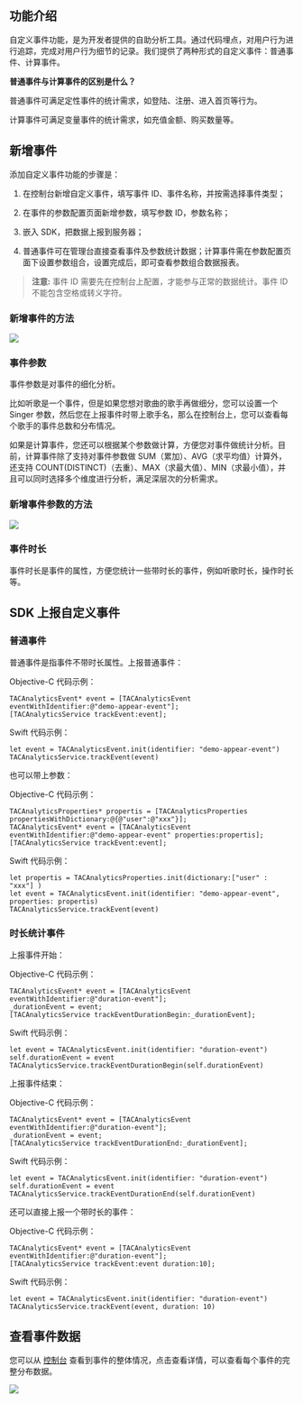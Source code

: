 ## 功能介绍

自定义事件功能，是为开发者提供的自助分析工具。通过代码埋点，对用户行为进行追踪，完成对用户行为细节的记录。我们提供了两种形式的自定义事件：普通事件、计算事件。

**普通事件与计算事件的区别是什么？**

普通事件可满足定性事件的统计需求，如登陆、注册、进入首页等行为。

计算事件可满足变量事件的统计需求，如充值金额、购买数量等。

## 新增事件

添加自定义事件功能的步骤是：

1. 在控制台新增自定义事件，填写事件 ID、事件名称，并按需选择事件类型；

2. 在事件的参数配置页面新增参数，填写参数 ID，参数名称；

3. 嵌入 SDK，把数据上报到服务器；

4. 普通事件可在管理台直接查看事件及参数统计数据；计算事件需在参数配置页面下设置参数组合，设置完成后，即可查看参数组合数据报表。

> **注意:**
> 事件 ID 需要先在控制台上配置，才能参与正常的数据统计。事件 ID 不能包含空格或转义字符。

### 新增事件的方法

![](http://tacimg-1253960454.file.myqcloud.com/guides/%E6%8E%A7%E5%88%B6%E5%8F%B0-%E4%BA%8B%E4%BB%B6%E5%88%86%E6%9E%90-%E6%96%B0%E5%A2%9E%E4%BA%8B%E4%BB%B6.png)

### 事件参数

事件参数是对事件的细化分析。

比如听歌是一个事件，但是如果您想对歌曲的歌手再做细分，您可以设置一个 Singer 参数，然后您在上报事件时带上歌手名，那么在控制台上，您可以查看每个歌手的事件总数和分布情况。

如果是计算事件，您还可以根据某个参数做计算，方便您对事件做统计分析。目前，计算事件除了支持对事件参数做 SUM（累加）、AVG（求平均值）计算外，还支持 COUNT(DISTINCT)（去重）、MAX（求最大值）、MIN（求最小值），并且可以同时选择多个维度进行分析，满足深层次的分析需求。

### 新增事件参数的方法

![](http://tacimg-1253960454.file.myqcloud.com/guides/%E6%8E%A7%E5%88%B6%E5%8F%B0-%E4%BA%8B%E4%BB%B6%E5%88%86%E6%9E%90-%E6%96%B0%E5%A2%9E%E4%BA%8B%E4%BB%B6%E5%8F%82%E6%95%B0.png)

### 事件时长

事件时长是事件的属性，方便您统计一些带时长的事件，例如听歌时长，操作时长等。

## SDK 上报自定义事件

### 普通事件

普通事件是指事件不带时长属性。上报普通事件：

Objective-C 代码示例：
```
TACAnalyticsEvent* event = [TACAnalyticsEvent eventWithIdentifier:@"demo-appear-event"];
[TACAnalyticsService trackEvent:event];
```
Swift 代码示例：
```
let event = TACAnalyticsEvent.init(identifier: "demo-appear-event")
TACAnalyticsService.trackEvent(event)
```

也可以带上参数：

Objective-C 代码示例：
```
TACAnalyticsProperties* propertis = [TACAnalyticsProperties propertiesWithDictionary:@{@"user":@"xxx"}];
TACAnalyticsEvent* event = [TACAnalyticsEvent eventWithIdentifier:@"demo-appear-event" properties:propertis];
[TACAnalyticsService trackEvent:event];
```
Swift 代码示例：
```
let propertis = TACAnalyticsProperties.init(dictionary:["user" : "xxx"] )
let event = TACAnalyticsEvent.init(identifier: "demo-appear-event", properties: propertis)
TACAnalyticsService.trackEvent(event)
```
### 时长统计事件

上报事件开始：

Objective-C 代码示例：
```
TACAnalyticsEvent* event = [TACAnalyticsEvent eventWithIdentifier:@"duration-event"];
_durationEvent = event;
[TACAnalyticsService trackEventDurationBegin:_durationEvent];

```
Swift 代码示例：

```
let event = TACAnalyticsEvent.init(identifier: "duration-event")
self.durationEvent = event
TACAnalyticsService.trackEventDurationBegin(self.durationEvent)

```

上报事件结束：

Objective-C 代码示例：
```
TACAnalyticsEvent* event = [TACAnalyticsEvent eventWithIdentifier:@"duration-event"];
_durationEvent = event;
[TACAnalyticsService trackEventDurationEnd:_durationEvent];
```

Swift 代码示例：
```
let event = TACAnalyticsEvent.init(identifier: "duration-event")
self.durationEvent = event
TACAnalyticsService.trackEventDurationEnd(self.durationEvent)
```
还可以直接上报一个带时长的事件：

Objective-C 代码示例：
```
TACAnalyticsEvent* event = [TACAnalyticsEvent eventWithIdentifier:@"duration-event"];
[TACAnalyticsService trackEvent:event duration:10];
```
Swift 代码示例：
```
let event = TACAnalyticsEvent.init(identifier: "duration-event")
TACAnalyticsService.trackEvent(event, duration: 10)
```
## 查看事件数据

您可以从 [控制台](https://console.cloud.tencent.com) 查看到事件的整体情况，点击查看详情，可以查看每个事件的完整分布数据。

![](http://tacimg-1253960454.file.myqcloud.com/guides/%E6%8E%A7%E5%88%B6%E5%8F%B0-%E4%BA%8B%E4%BB%B6%E5%88%86%E6%9E%90-%E4%BA%8B%E4%BB%B6%E5%88%97%E8%A1%A8.png)
